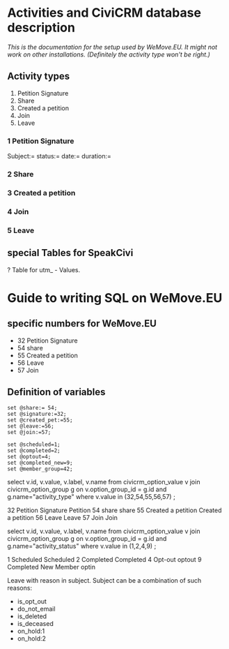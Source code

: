 # Activities and CiviCRM database description
*This is the documentation for the setup used by WeMove.EU. It might not work on other installations. (Definitely the activity type won't be right.)*

## Activity types
1. Petition Signature
2. Share
3. Created a petition
2. Join
3. Leave

### 1 Petition Signature
Subject:= 
status:=
date:= 
duration:=

### 2 Share

### 3 Created a petition

### 4 Join

### 5 Leave

## special Tables for SpeakCivi

? Table for utm_ - Values.


# Guide to writing SQL on WeMove.EU


## specific numbers for WeMove.EU

- 32	Petition Signature	
- 54	share	
- 55	Created a petition	
- 56	Leave	
- 57	Join	

## Definition of variables

```mysql
set @share:= 54;
set @signature:=32;
set @created_pet:=55;
set @leave:=56;
set @join:=57;

set @scheduled=1;
set @completed=2;
set @optout=4;
set @completed_new=9; 
set @member_group=42;
```

select v.id, v.value, v.label, v.name from civicrm_option_value v 
join civicrm_option_group g on v.option_group_id = g.id and g.name="activity_type" 
where v.value in (32,54,55,56,57)
;

32	Petition Signature	Petition
54	share	share
55	Created a petition	Created a petition
56	Leave	Leave
57	Join	Join



select v.id, v.value, v.label, v.name from civicrm_option_value v 
join civicrm_option_group g on v.option_group_id = g.id and g.name="activity_status" 
where v.value in (1,2,4,9)
;

1	Scheduled	Scheduled
2	Completed	Completed
4	Opt-out	optout
9	Completed New Member	optin


Leave with reason in subject. Subject can be a combination of such reasons:
- is_opt_out
- do_not_email
- is_deleted
- is_deceased
- on_hold:1
- on_hold:2

